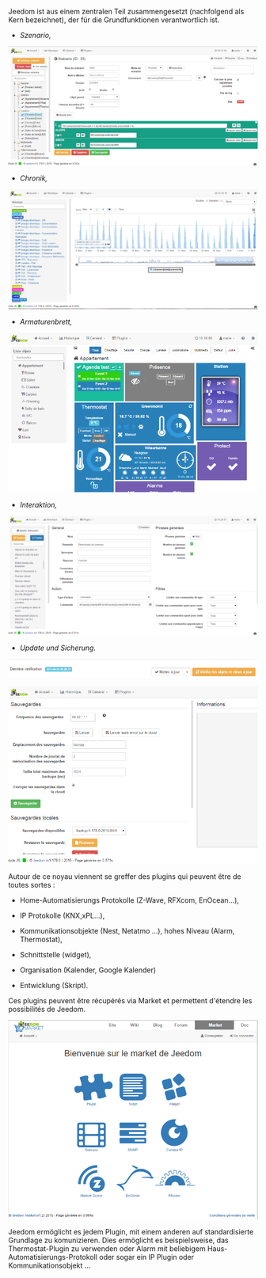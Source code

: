 Jeedom ist aus einem zentralen Teil zusammengesetzt (nachfolgend als Kern bezeichnet), der für die Grundfunktionen verantwortlich ist.

-   *Szenario,*

![Page Scénario](../images/doc-presentation-scenario.png)

-   *Chronik,*

![Page Historique](../images/doc-presentation-historique.png)

-   *Armaturenbrett,*

![Page Dashboard](../images/doc-presentation-affichage.png)

-   *Interaktion,*

![Page Interaction](../images/doc-presentation-interaction.png)

-   *Update und Sicherung.*

![Page Mise à jour](../images/doc-presentation-maj.png)

![Page Sauvegarde](../images/doc-presentation-sauvegarde.png)

Autour de ce noyau viennent se greffer des plugins qui peuvent être de toutes sortes :

-   Home-Automatisierungs Protokolle (Z-Wave, RFXcom, EnOcean…),

-   IP Protokolle (KNX,xPL…),

-   Kommunikationsobjekte (Nest, Netatmo …), hohes Niveau (Alarm, Thermostat),

-   Schnittstelle (widget),

-   Organisation (Kalender, Google Kalender)

-   Entwicklung (Skript).

Ces plugins peuvent être récupérés via Market et permettent d'étendre les possibilités de Jeedom.

![Page Market](../images/doc-presentation-market.png)

Jeedom ermöglicht es jedem Plugin, mit einem anderen auf standardisierte Grundlage zu komunizieren. Dies ermöglicht es beispielsweise, das Thermostat-Plugin zu verwenden oder Alarm mit beliebigem Haus-Automatisierungs-Protokoll oder sogar ein IP Plugin oder Kommunikationsobjekt …

